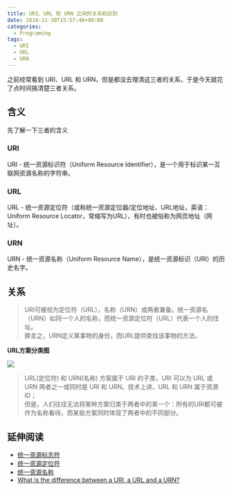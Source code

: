 ```yaml
---
title: URI、URL 和 URN 之间的关系和区别
date: 2018-11-30T15:57:46+00:00
categories:
  - Programing
tags:
  - URI
  - URL
  - URN
---
```


之前经常看到 URI、URL 和 URN，但是都没去理清这三者的关系，于是今天就花了点时间搞清楚三者关系。

<!--more-->

## 含义

先了解一下三者的含义

### URI

URI - 统一资源标识符（Uniform Resource Identifier），是一个用于标识某一互联网资源名称的字符串。

### URL

URL - 统一资源定位符（或称统一资源定位器/定位地址、URL地址，英语：Uniform Resource Locator，常缩写为URL），有时也被俗称为网页地址（网址）。

### URN

URN - 统一资源名称（Uniform Resource Name），是统一资源标识（URI）的历史名字。

## 关系

> URI可被视为定位符（URL），名称（URN）或两者兼备。统一资源名（URN）如同一个人的名称，而统一资源定位符（URL）代表一个人的住址。  
> 换言之，URN定义某事物的身份，而URL提供查找该事物的方法。

**URL方案分类图**

![][1] 

> URL(定位符) 和 URN(名称) 方案属于 URI 的子类，URI 可以为 URL 或 URN 两者之一或同时是 URI 和 URN。技术上讲，URL 和 URN 属于资源ID；  
> 但是，人们往往无法将某种方案归类于两者中的某一个：所有的URI都可被作为名称看待，而某些方案同时体现了两者中的不同部分。

## 延伸阅读

  * [统一资源标志符][2]
  * [统一资源定位符][3]
  * [统一资源名称][4]
  * [What is the difference between a URI, a URL and a URN?][5]

 [1]: https://upload.wikimedia.org/wikipedia/commons/thumb/c/c3/URI_Euler_Diagram_no_lone_URIs.svg/180px-URI_Euler_Diagram_no_lone_URIs.svg.png
 [2]: https://zh.wikipedia.org/wiki/统一资源标志符
 [3]: https://zh.wikipedia.org/wiki/统一资源定位符
 [4]: https://zh.wikipedia.org/wiki/统一资源名称
 [5]: https://stackoverflow.com/questions/176264/what-is-the-difference-between-a-uri-a-url-and-a-urn
